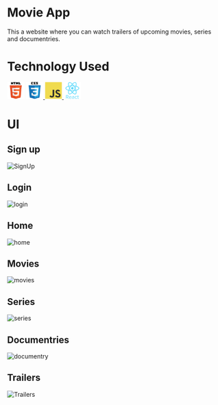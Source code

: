 # Movie App
This a website where you can watch trailers of upcoming movies, series and documentries.

# Technology Used
 <p align="left"><a href="https://www.w3.org/html/" target="_blank" rel="noreferrer"><img src="https://raw.githubusercontent.com/devicons/devicon/master/icons/html5/html5-original-wordmark.svg" alt="html5" width="40" height="40"/></a> <a href="https://www.w3schools.com/css/" target="_blank" rel="noreferrer"> <img src="https://raw.githubusercontent.com/devicons/devicon/master/icons/css3/css3-original-wordmark.svg" alt="css3" width="40" height="40"/> </a><a href="https://developer.mozilla.org/en-US/docs/Web/JavaScript" target="_blank" rel="noreferrer"> <img src="https://raw.githubusercontent.com/devicons/devicon/master/icons/javascript/javascript-original.svg" alt="javascript" width="40" height="40"/> </a> <a href="https://reactjs.org/" target="_blank" rel="noreferrer"> <img src="https://raw.githubusercontent.com/devicons/devicon/master/icons/react/react-original-wordmark.svg" alt="react" width="40" height="40"/> </a> </p>

# UI

## Sign up

![SignUp](https://user-images.githubusercontent.com/63160366/219668239-83465a18-c864-415e-ab84-ae766df6fdbd.png)

## Login 
![login](https://user-images.githubusercontent.com/63160366/219668376-6b7e5dbf-ffc5-4594-b402-09031b97c333.png)

## Home

![home](https://user-images.githubusercontent.com/63160366/219668512-017d8e99-9b7c-4edd-8178-19c5679680cd.png)

## Movies
![movies](https://user-images.githubusercontent.com/63160366/219668638-0abdb9c1-9bb9-447b-a58d-f27cbaf4720d.png)

## Series
![series](https://user-images.githubusercontent.com/63160366/219668767-b6f672a1-df87-4edb-a44c-50d03f26a1e8.png)

## Documentries
![documentry](https://user-images.githubusercontent.com/63160366/219668842-a481de1e-07a4-45f8-a3d8-9697df5c9f93.png)

## Trailers
![Trailers](https://user-images.githubusercontent.com/63160366/219669013-00f4f17d-9cad-4b34-bad5-c1b3b8f3220b.png)
